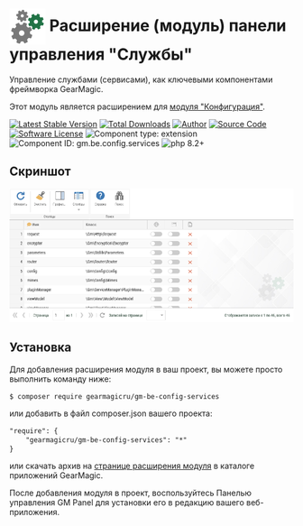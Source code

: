 # <img src="https://raw.githubusercontent.com/gearmagicru/gm-be-config-services/refs/heads/master/assets/images/icon.svg" width="64px" height="64px" align="absmiddle"> Расширение (модуль) панели управления "Службы"

Управление службами (сервисами), как ключевыми компонентами фреймворка GearMagic.

Этот модуль является расширением для [модуля "Конфигурация"](https://github.com/gearmagicru/gm-be-config).

[![Latest Stable Version](https://img.shields.io/packagist/v/gearmagicru/gm-be-config-services.svg)](https://packagist.org/packages/gearmagicru/gm-be-config-services)
[![Total Downloads](https://img.shields.io/packagist/dt/gearmagicru/gm-be-config-services.svg)](https://packagist.org/packages/gearmagicru/gm-be-config-services)
[![Author](https://img.shields.io/badge/author-anton.tivonenko@gmail.com-blue.svg)](mailto:anton.tivonenko@gmail.com)
[![Source Code](https://img.shields.io/badge/source-gearmagicru/gm--be--config--services-blue.svg)](https://github.com/gearmagicru/gm-be-config-services)
[![Software License](https://img.shields.io/badge/license-MIT-brightgreen.svg)](https://github.com/gearmagicru/gm-be-config-services/blob/master/LICENSE)
![Component type: extension](https://img.shields.io/badge/component%20type-extension-green.svg)
![Component ID: gm.be.config.services](https://img.shields.io/badge/component%20id-gm.be.config.services-green.svg)
![php 8.2+](https://img.shields.io/badge/php-min%208.2-red.svg)

## Скриншот
<img src="https://github.com/gearmagicru/gm-be-config-services/blob/master/assets/help/grid.png?raw=true">

## Установка

Для добавления расширения модуля в ваш проект, вы можете просто выполнить команду ниже:

```
$ composer require gearmagicru/gm-be-config-services
```

или добавить в файл composer.json вашего проекта:
```
"require": {
    "gearmagicru/gm-be-config-services": "*"
}
```
или скачать архив на [странице расширения модуля](https://apps.gearmagic.ru/component/gm-be-config-services) в каталоге приложений GearMagic.

После добавления модуля в проект, воспользуйтесь Панелью управления GM Panel для установки его в редакцию вашего веб-приложения.
